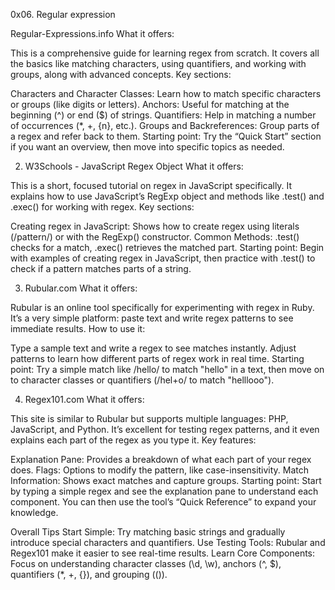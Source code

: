 0x06. Regular expression

Regular-Expressions.info
What it offers:

This is a comprehensive guide for learning regex from scratch. It covers all the basics like matching characters, using quantifiers, and working with groups, along with advanced concepts.
Key sections:

Characters and Character Classes: Learn how to match specific characters or groups (like digits or letters).
Anchors: Useful for matching at the beginning (^) or end ($) of strings.
Quantifiers: Help in matching a number of occurrences (*, +, {n}, etc.).
Groups and Backreferences: Group parts of a regex and refer back to them.
Starting point: Try the “Quick Start” section if you want an overview, then move into specific topics as needed.

2. W3Schools - JavaScript Regex Object
What it offers:

This is a short, focused tutorial on regex in JavaScript specifically. It explains how to use JavaScript’s RegExp object and methods like .test() and .exec() for working with regex.
Key sections:

Creating regex in JavaScript: Shows how to create regex using literals (/pattern/) or with the RegExp() constructor.
Common Methods: .test() checks for a match, .exec() retrieves the matched part.
Starting point: Begin with examples of creating regex in JavaScript, then practice with .test() to check if a pattern matches parts of a string.

3. Rubular.com
What it offers:

Rubular is an online tool specifically for experimenting with regex in Ruby. It’s a very simple platform: paste text and write regex patterns to see immediate results.
How to use it:

Type a sample text and write a regex to see matches instantly.
Adjust patterns to learn how different parts of regex work in real time.
Starting point: Try a simple match like /hello/ to match "hello" in a text, then move on to character classes or quantifiers (/hel+o/ to match "helllooo").

4. Regex101.com
What it offers:

This site is similar to Rubular but supports multiple languages: PHP, JavaScript, and Python. It’s excellent for testing regex patterns, and it even explains each part of the regex as you type it.
Key features:

Explanation Pane: Provides a breakdown of what each part of your regex does.
Flags: Options to modify the pattern, like case-insensitivity.
Match Information: Shows exact matches and capture groups.
Starting point: Start by typing a simple regex and see the explanation pane to understand each component. You can then use the tool’s “Quick Reference” to expand your knowledge.

Overall Tips
Start Simple: Try matching basic strings and gradually introduce special characters and quantifiers.
Use Testing Tools: Rubular and Regex101 make it easier to see real-time results.
Learn Core Components: Focus on understanding character classes (\d, \w), anchors (^, $), quantifiers (*, +, {}), and grouping (()).
